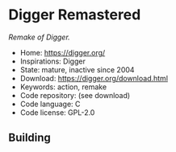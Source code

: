 # Digger Remastered

_Remake of Digger._

- Home: https://digger.org/
- Inspirations: Digger
- State: mature, inactive since 2004
- Download: https://digger.org/download.html
- Keywords: action, remake
- Code repository: (see download)
- Code language: C
- Code license: GPL-2.0

## Building

